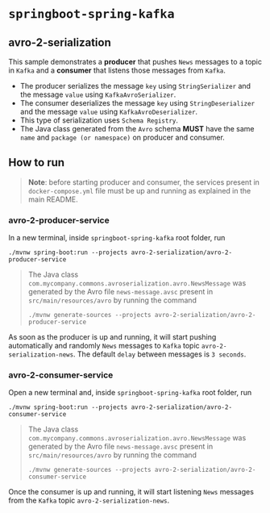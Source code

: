 # `springboot-spring-kafka`

## avro-2-serialization

This sample demonstrates a **producer** that pushes `News` messages to a topic in `Kafka` and a **consumer** that
listens those messages from `Kafka`.

- The producer serializes the message `key` using `StringSerializer` and the message `value` using `KafkaAvroSerializer`.
- The consumer deserializes the message `key` using `StringDeserializer` and the message `value` using `KafkaAvroDeserializer`.
- This type of serialization uses `Schema Registry`.
- The Java class generated from the `Avro` schema **MUST** have the same `name` and `package (or namespace)` on producer
and consumer.

## How to run

> **Note**: before starting producer and consumer, the services present in `docker-compose.yml` file must be up and running
as explained in the main README.

### avro-2-producer-service

In a new terminal, inside `springboot-spring-kafka` root folder, run
```
./mvnw spring-boot:run --projects avro-2-serialization/avro-2-producer-service
```
> The Java class `com.mycompany.commons.avroserialization.avro.NewsMessage` was generated by the Avro file
> `news-message.avsc` present in `src/main/resources/avro` by running the command
> ```
> ./mvnw generate-sources --projects avro-2-serialization/avro-2-producer-service
> ```

As soon as the producer is up and running, it will start pushing automatically and randomly `News` messages to `Kafka`
topic `avro-2-serialization-news`. The default `delay` between messages is `3 seconds`.

### avro-2-consumer-service

Open a new terminal and, inside `springboot-spring-kafka` root folder, run
```
./mvnw spring-boot:run --projects avro-2-serialization/avro-2-consumer-service
```
> The Java class `com.mycompany.commons.avroserialization.avro.NewsMessage` was generated by the Avro file
> `news-message.avsc` present in `src/main/resources/avro` by running the command
> ```
> ./mvnw generate-sources --projects avro-2-serialization/avro-2-consumer-service
> ```

Once the consumer is up and running, it will start listening `News` messages from the `Kafka` topic
`avro-2-serialization-news`.